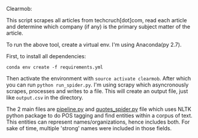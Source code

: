 Clearmob:

This script scrapes all articles from techcruch[dot]com, read each article and determine which company (if any) is the primary subject matter of the article.

To run the above tool, create a virtual env. I'm using Anaconda(py 2.7).

First, to install all dependencies:

```
conda env create -f requirements.yml
```

Then activate the environment with `source activate clearmob`. After which you can run `python run_spider.py`. I'm using scrapy which asyncronously scrapes, processes and writes to a file. This will create an output file, just like `output.csv` in the directory. 

The 2 main files are [pipeline.py](https://github.com/modqhx/Scrape_techcruch/blob/master/clearmobtest/pipelines.py) and [quotes_spider.py](https://github.com/modqhx/Scrape_techcruch/blob/master/clearmobtest/spiders/quotes_spider.py) file which uses NLTK python package to do POS tagging and find entities within a corpus of text. This entities can represent names/organizations, hence includes both. For sake of time, multiple 'strong' names were included in those fields. 
